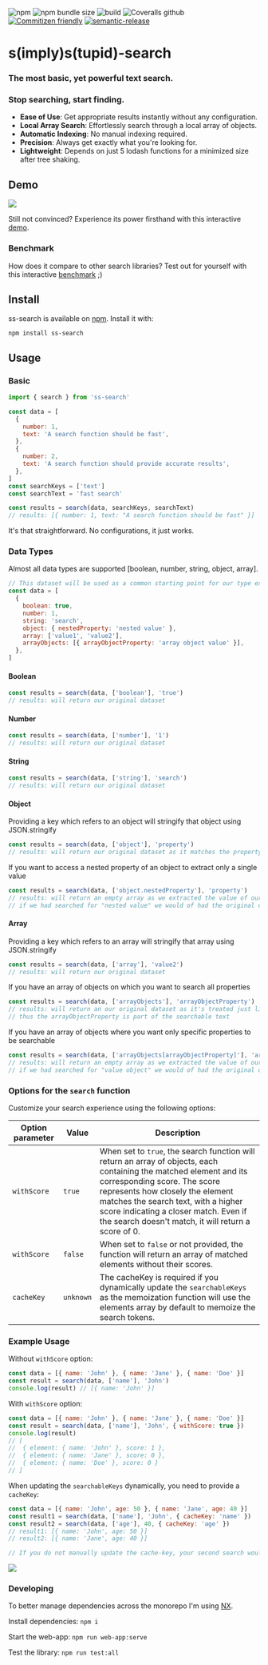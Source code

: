 ![npm](https://img.shields.io/npm/v/ss-search?style=flat-square)
![npm bundle size](https://img.shields.io/bundlephobia/minzip/ss-search?style=flat-square)
![build](https://github.com/yann510/ss-search/actions/workflows/publish-package.yml/badge.svg)
![Coveralls github](https://img.shields.io/coveralls/github/yann510/ss-search?style=flat-square)
[![Commitizen friendly](https://img.shields.io/badge/commitizen-friendly-brightgreen.svg?style=flat-square)](http://commitizen.github.io/cz-cli/)
[![semantic-release](https://img.shields.io/badge/%20%20%F0%9F%93%A6%F0%9F%9A%80-semantic--release-e10079.svg?style=flat-square)](https://github.com/semantic-release/semantic-release)

# s(imply)s(tupid)-search

### The most basic, yet powerful text search.

### Stop searching, start finding.

- **Ease of Use**: Get appropriate results instantly without any configuration.
- **Local Array Search**: Effortlessly search through a local array of objects.
- **Automatic Indexing**: No manual indexing required.
- **Precision**: Always get exactly what you're looking for.
- **Lightweight**: Depends on just 5 lodash functions for a minimized size after tree shaking.

## Demo

![](demo.gif)

Still not convinced? Experience its power firsthand with this interactive [demo](https://ss-search.netlify.app/).

### Benchmark

How does it compare to other search libraries? Test out for yourself with this interactive [benchmark](https://ss-search.netlify.app/benchmark) ;)

## Install

ss-search is available on [npm](https://www.npmjs.com/package/ss-search). Install it with:

`npm install ss-search`

## Usage

### Basic

```javascript
import { search } from 'ss-search'

const data = [
  {
    number: 1,
    text: 'A search function should be fast',
  },
  {
    number: 2,
    text: 'A search function should provide accurate results',
  },
]
const searchKeys = ['text']
const searchText = 'fast search'

const results = search(data, searchKeys, searchText)
// results: [{ number: 1, text: "A search function should be fast" }]
```

It's that straightforward. No configurations, it just works.

### Data Types

Almost all data types are supported [boolean, number, string, object, array].

```javascript
// This dataset will be used as a common starting point for our type examples
const data = [
  {
    boolean: true,
    number: 1,
    string: 'search',
    object: { nestedProperty: 'nested value' },
    array: ['value1', 'value2'],
    arrayObjects: [{ arrayObjectProperty: 'array object value' }],
  },
]
```

#### Boolean

```javascript
const results = search(data, ['boolean'], 'true')
// results: will return our original dataset
```

#### Number

```javascript
const results = search(data, ['number'], '1')
// results: will return our original dataset
```

#### String

```javascript
const results = search(data, ['string'], 'search')
// results: will return our original dataset
```

#### Object

Providing a key which refers to an object will stringify that object using JSON.stringify

```javascript
const results = search(data, ['object'], 'property')
// results: will return our original dataset as it matches the property key "nestedProperty" of our object
```

If you want to access a nested property of an object to extract only a single value

```javascript
const results = search(data, ['object.nestedProperty'], 'property')
// results: will return an empty array as we extracted the value of our nested object
// if we had searched for "nested value" we would of had the original dataset
```

#### Array

Providing a key which refers to an array will stringify that array using JSON.stringify

```javascript
const results = search(data, ['array'], 'value2')
// results: will return our original dataset
```

If you have an array of objects on which you want to search all properties

```javascript
const results = search(data, ['arrayObjects'], 'arrayObjectProperty')
// results: will return an our original dataset as it's treated just like a regular array
// thus the arrayObjectProperty is part of the searchable text
```

If you have an array of objects where you want only specific properties to be searchable

```javascript
const results = search(data, ['arrayObjects[arrayObjectProperty]'], 'arrayObjectProperty')
// results: will return an empty array as we extracted the value of our nested array of objects
// if we had searched for "value object" we would of had the original dataset
```

### Options for the `search` function

Customize your search experience using the following options:

| Option parameter | Value     | Description                                                                                                                                                                                                                                                                                                                   |
| ---------------- | --------- | ----------------------------------------------------------------------------------------------------------------------------------------------------------------------------------------------------------------------------------------------------------------------------------------------------------------------------- |
| `withScore`      | `true`    | When set to `true`, the search function will return an array of objects, each containing the matched element and its corresponding score. The score represents how closely the element matches the search text, with a higher score indicating a closer match. Even if the search doesn't match, it will return a score of 0. |
| `withScore`      | `false`   | When set to `false` or not provided, the function will return an array of matched elements without their scores.                                                                                                                                                                                                              |
| `cacheKey`       | `unknown` | The cacheKey is required if you dynamically update the `searchableKeys` as the memoization function will use the elements array by default to memoize the search tokens.                                                                                                                                                      |

### Example Usage

Without `withScore` option:

```javascript
const data = [{ name: 'John' }, { name: 'Jane' }, { name: 'Doe' }]
const result = search(data, ['name'], 'John')
console.log(result) // [{ name: 'John' }]
```

With `withScore` option:

```javascript
const data = [{ name: 'John' }, { name: 'Jane' }, { name: 'Doe' }]
const result = search(data, ['name'], 'John', { withScore: true })
console.log(result)
// [
//  { element: { name: 'John' }, score: 1 },
//  { element: { name: 'Jane' }, score: 0 },
//  { element: { name: 'Doe' }, score: 0 }
// ]
```

When updating the `searchableKeys` dynamically, you need to provide a `cacheKey`:
```javascript
const data = [{ name: 'John', age: 50 }, { name: 'Jane', age: 40 }]
const result1 = search(data, ['name'], 'John', { cacheKey: 'name' })
const result2 = search(data, ['age'], 40, { cacheKey: 'age' })
// result1: [{ name: 'John', age: 50 }]
// result2: [{ name: 'Jane', age: 40 }]

// If you do not manually update the cache-key, your second search would have used "name" as the `searchKeys` and returned an empty array
```

![](benchmark.gif)

### Developing

To better manage dependencies across the monorepo I'm using [NX](https://nx.dev/).

Install dependencies:
`npm i`

Start the web-app:
`npm run web-app:serve`

Test the library:
`npm run test:all`
